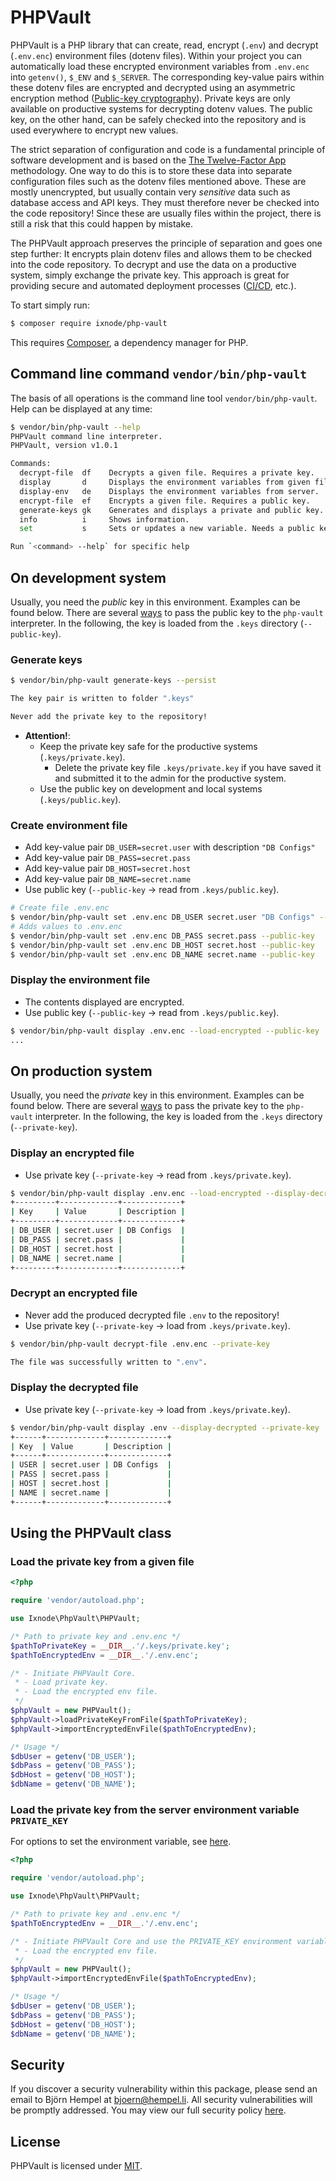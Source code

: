 # PHPVault

PHPVault is a PHP library that can create, read, encrypt (`.env`) and decrypt (`.env.enc`) environment files (dotenv
files). Within your project you can automatically load these encrypted environment variables from `.env.enc` into
`getenv()`, `$_ENV` and `$_SERVER`. The corresponding key-value pairs within these dotenv files are encrypted and
decrypted using an asymmetric encryption method
([Public-key cryptography](https://en.wikipedia.org/wiki/Public-key_cryptography)). Private keys are only available
on productive systems for decrypting dotenv values. The public key, on the other hand, can be safely checked into
the repository and is used everywhere to encrypt new values.

The strict separation of configuration and code is a fundamental principle of software development and is based on the
[The Twelve-Factor App](https://www.12factor.net/config) methodology. One way to do this is to store these data into
separate configuration files such as the dotenv files mentioned above. These are mostly unencrypted, but usually
contain very *sensitive* data such as database access and API keys. They must therefore never be checked into the code
repository! Since these are usually files within the project, there is still a risk that this could happen by mistake.

The PHPVault approach preserves the principle of separation and goes one step further: It encrypts plain dotenv
files and allows them to be checked into the code repository. To decrypt and use the data on a productive system,
simply exchange the private key. This approach is great for providing secure and automated deployment processes
([CI/CD](https://en.wikipedia.org/wiki/CI/CD), etc.).

To start simply run:

```bash
$ composer require ixnode/php-vault
```

This requires [Composer](https://getcomposer.org/), a dependency manager for PHP.

## Command line command `vendor/bin/php-vault`

The basis of all operations is the command line tool `vendor/bin/php-vault`.  Help can be displayed at any time:

```bash
$ vendor/bin/php-vault --help
PHPVault command line interpreter.
PHPVault, version v1.0.1

Commands:
  decrypt-file  df    Decrypts a given file. Requires a private key.
  display       d     Displays the environment variables from given file.
  display-env   de    Displays the environment variables from server.
  encrypt-file  ef    Encrypts a given file. Requires a public key.
  generate-keys gk    Generates and displays a private and public key.
  info          i     Shows information.
  set           s     Sets or updates a new variable. Needs a public key.

Run `<command> --help` for specific help
```

## On development system

Usually, you need the *public* key in this environment. Examples can be found below. There are several
[ways](docs/ENVIRONMENT.md) to pass the public key to the `php-vault` interpreter. In the following,
the key is loaded from the `.keys` directory (`--public-key`).

### Generate keys

```bash
$ vendor/bin/php-vault generate-keys --persist

The key pair is written to folder ".keys"

Never add the private key to the repository!
```

* **Attention!**:
	* Keep the private key safe for the productive systems (`.keys/private.key`).
	    * Delete the private key file `.keys/private.key` if you have saved it and submitted it to the admin for the productive system.
	* Use the public key on development and local systems (`.keys/public.key`).

### Create environment file

* Add key-value pair `DB_USER=secret.user` with description `"DB Configs"`
* Add key-value pair `DB_PASS=secret.pass`
* Add key-value pair `DB_HOST=secret.host`
* Add key-value pair `DB_NAME=secret.name`
* Use public key (`--public-key` → read from `.keys/public.key`).

```bash
# Create file .env.enc
$ vendor/bin/php-vault set .env.enc DB_USER secret.user "DB Configs" --public-key --create
# Adds values to .env.enc
$ vendor/bin/php-vault set .env.enc DB_PASS secret.pass --public-key
$ vendor/bin/php-vault set .env.enc DB_HOST secret.host --public-key
$ vendor/bin/php-vault set .env.enc DB_NAME secret.name --public-key
```

### Display the environment file

* The contents displayed are encrypted.
* Use public key (`--public-key` → read from `.keys/public.key`).

```bash
$ vendor/bin/php-vault display .env.enc --load-encrypted --public-key
...
```

## On production system

Usually, you need the *private* key in this environment. Examples can be found below. There are several
[ways](docs/ENVIRONMENT.md) to pass the private key to the `php-vault` interpreter. In the following,
the key is loaded from the `.keys` directory (`--private-key`).

### Display an encrypted file

* Use private key (`--private-key` → read from `.keys/private.key`).

```bash
$ vendor/bin/php-vault display .env.enc --load-encrypted --display-decrypted --private-key
+---------+-------------+-------------+
| Key     | Value       | Description |
+---------+-------------+-------------+
| DB_USER | secret.user | DB Configs  |
| DB_PASS | secret.pass |             |
| DB_HOST | secret.host |             |
| DB_NAME | secret.name |             |
+---------+-------------+-------------+
```

### Decrypt an encrypted file

* Never add the produced decrypted file `.env` to the repository!
* Use private key (`--private-key` → load from `.keys/private.key`).

```bash
$ vendor/bin/php-vault decrypt-file .env.enc --private-key

The file was successfully written to ".env".
```

### Display the decrypted file

* Use private key (`--private-key` → load from `.keys/private.key`).

```bash
$ vendor/bin/php-vault display .env --display-decrypted --private-key
+------+-------------+-------------+
| Key  | Value       | Description |
+------+-------------+-------------+
| USER | secret.user | DB Configs  |
| PASS | secret.pass |             |
| HOST | secret.host |             |
| NAME | secret.name |             |
+------+-------------+-------------+
```

## Using the PHPVault class

### Load the private key from a given file

```php
<?php

require 'vendor/autoload.php';

use Ixnode\PhpVault\PHPVault;

/* Path to private key and .env.enc */
$pathToPrivateKey = __DIR__.'/.keys/private.key';
$pathToEncryptedEnv = __DIR__.'/.env.enc';

/* - Initiate PHPVault Core.
 * - Load private key.
 * - Load the encrypted env file.
 */
$phpVault = new PHPVault();
$phpVault->loadPrivateKeyFromFile($pathToPrivateKey);
$phpVault->importEncryptedEnvFile($pathToEncryptedEnv);

/* Usage */
$dbUser = getenv('DB_USER');
$dbPass = getenv('DB_PASS');
$dbHost = getenv('DB_HOST');
$dbName = getenv('DB_NAME');
```

### Load the private key from the server environment variable `PRIVATE_KEY`

For options to set the environment variable, see [here](docs/ENVIRONMENT.md).

```php
<?php

require 'vendor/autoload.php';

use Ixnode\PhpVault\PHPVault;

/* Path to private key and .env.enc */
$pathToEncryptedEnv = __DIR__.'/.env.enc';

/* - Initiate PHPVault Core and use the PRIVATE_KEY environment variable.
 * - Load the encrypted env file.
 */
$phpVault = new PHPVault();
$phpVault->importEncryptedEnvFile($pathToEncryptedEnv);

/* Usage */
$dbUser = getenv('DB_USER');
$dbPass = getenv('DB_PASS');
$dbHost = getenv('DB_HOST');
$dbName = getenv('DB_NAME');
```

## Security

If you discover a security vulnerability within this package, please send an email to Björn Hempel at
bjoern@hempel.li. All security vulnerabilities will be promptly addressed. You may view our full
security policy [here](https://github.com/ixno/php-vault/security/policy).

## License

PHPVault is licensed under [MIT](https://github.com/ixnode/php-vault/blob/master/LICENSE).
